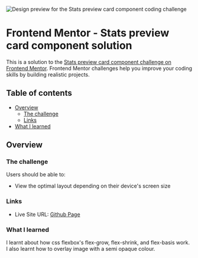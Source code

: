 ![Design preview for the Stats preview card component coding challenge](https://res.cloudinary.com/dz209s6jk/image/upload/v1618491773/Challenges/pnczwsvslfwimxcqjrwm.jpg)

# Frontend Mentor - Stats preview card component solution

This is a solution to the [Stats preview card component challenge on Frontend Mentor](https://www.frontendmentor.io/challenges/stats-preview-card-component-8JqbgoU62). Frontend Mentor challenges help you improve your coding skills by building realistic projects.

## Table of contents

- [Overview](#overview)
  - [The challenge](#the-challenge)
  - [Links](#links)
- [What I learned](#what-i-learned)

## Overview

### The challenge

Users should be able to:

- View the optimal layout depending on their device's screen size

### Links

- Live Site URL: [Github Page](https://trafiki.github.io/stats-preview-card-component/)

### What I learned

I learnt about how css flexbox's flex-grow, flex-shrink, and flex-basis work. I also learnt how to overlay image with a semi opaque colour.
